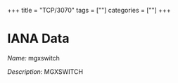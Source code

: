 +++
title = "TCP/3070"
tags = [""]
categories = [""]
+++

# IANA Data

_Name:_ mgxswitch

_Description:_ MGXSWITCH

